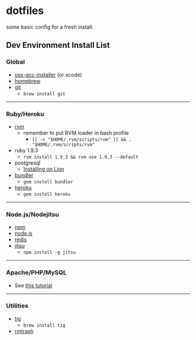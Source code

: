 # dotfiles

some basic config for a fresh install.

## Dev Environment Install List

### Global

  * [osx-gcc-installer](https://github.com/kennethreitz/osx-gcc-installer) (or xcode)
  * [homebrew](https://github.com/mxcl/homebrew/wiki/installation)
  * [git](http://git-scm.com/)
    * `brew install git`

---

### Ruby/Heroku

  * [rvm](https://rvm.beginrescueend.com/rvm/install/)
    * remember to put RVM loader in bash profile
      * `[[ -s "$HOME/.rvm/scripts/rvm" ]] && . "$HOME/.rvm/scripts/rvm"`
  * ruby 1.9.3
    * `rvm install 1.9.3 && rvm use 1.9.3 --default`
  * postgresql
    * [Installing on Lion](http://nextmarvel.net/blog/2011/09/brew-install-postgresql-on-os-x-lion/)
  * [bundler](http://gembundler.com/)
    * `gem install bundler`
  * [heroku](https://github.com/heroku/heroku)
    * `gem install heroku`

---

### Node.js/Nodejitsu

  * [npm](http://npmjs.org/)
  * [node.js](https://github.com/joyent/node/wiki/Installation)
  * [redis](http://redis.io/download)
  * [jitsu](https://github.com/nodejitsu/handbook)
    * `npm install -g jitsu`

---

### Apache/PHP/MySQL

  * See [this tutorial](http://ratvars.com/operating-systems/mac/how-to-install-apache-php-and-mysql-stack-on-macos-lion/)

---

### Utilities

  * [tig](http://jonas.nitro.dk/tig/)
    * `brew install tig`
  * [rmtrash](http://www.nightproductions.net/cli.htm)